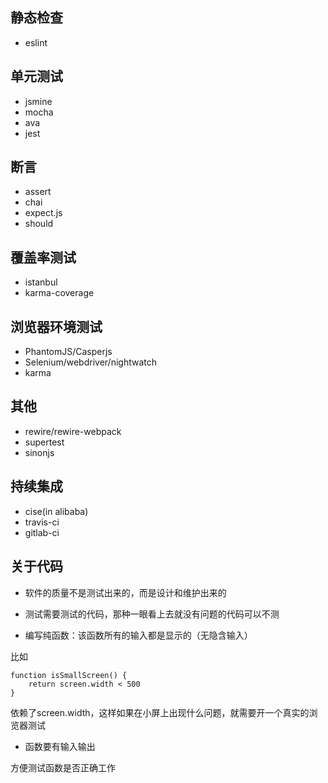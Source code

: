 ## 静态检查

* eslint

## 单元测试

* jsmine
* mocha
* ava
* jest

## 断言

* assert
* chai
* expect.js
* should

## 覆盖率测试

* istanbul
* karma-coverage

## 浏览器环境测试

* PhantomJS/Casperjs
* Selenium/webdriver/nightwatch
* karma

## 其他

* rewire/rewire-webpack
* supertest
* sinonjs

## 持续集成

* cise(in alibaba)
* travis-ci
* gitlab-ci


## 关于代码

* 软件的质量不是测试出来的，而是设计和维护出来的

* 测试需要测试的代码，那种一眼看上去就没有问题的代码可以不测

* 编写纯函数：该函数所有的输入都是显示的（无隐含输入）

比如

```
function isSmallScreen() {
    return screen.width < 500
}
```
依赖了screen.width，这样如果在小屏上出现什么问题，就需要开一个真实的浏览器测试

* 函数要有输入输出

方便测试函数是否正确工作